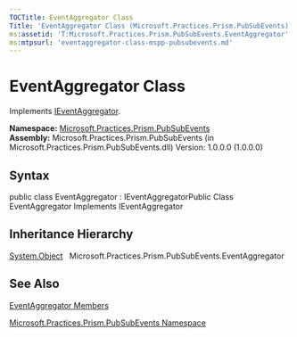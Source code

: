 ```yaml
---
TOCTitle: EventAggregator Class
Title: 'EventAggregator Class (Microsoft.Practices.Prism.PubSubEvents)'
ms:assetid: 'T:Microsoft.Practices.Prism.PubSubEvents.EventAggregator'
ms:mtpsurl: 'eventaggregator-class-mspp-pubsubevents.md'
---
```


# EventAggregator Class

Implements [IEventAggregator](https://msdn.microsoft.com/library/microsoft.practices.prism.pubsubevents.ieventaggregator).

**Namespace:** [Microsoft.Practices.Prism.PubSubEvents](https://msdn.microsoft.com/library/microsoft.practices.prism.pubsubevents)
**Assembly:** Microsoft.Practices.Prism.PubSubEvents (in Microsoft.Practices.Prism.PubSubEvents.dll) Version: 1.0.0.0 (1.0.0.0)

## Syntax
public class EventAggregator : IEventAggregatorPublic Class EventAggregator Implements IEventAggregator

## Inheritance Hierarchy

<span id="familyToggle"></span>[System.Object](http://msdn.microsoft.com/en-us/library/e5kfa45b)
  Microsoft.Practices.Prism.PubSubEvents.EventAggregator

## See Also
[EventAggregator Members](https://msdn.microsoft.com/allmembers.t:microsoft.practices.prism.pubsubevents.eventaggregator)

[Microsoft.Practices.Prism.PubSubEvents Namespace](https://msdn.microsoft.com/library/microsoft.practices.prism.pubsubevents)
